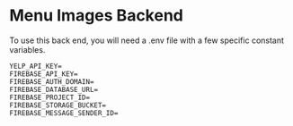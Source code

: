 # Menu Images Backend
To use this back end, you will need a .env file with a few specific constant variables.

```
YELP_API_KEY=
FIREBASE_API_KEY=
FIREBASE_AUTH_DOMAIN=
FIREBASE_DATABASE_URL=
FIREBASE_PROJECT_ID=
FIREBASE_STORAGE_BUCKET=
FIREBASE_MESSAGE_SENDER_ID=
```